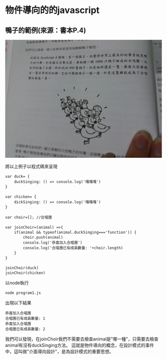 # 物件導向的的javascript

## 鴨子的範例(來源：書本P.4)

![鴨子的範例(來源：書本P.4)](./duck_story.jpg)

將以上例子以程式碼來呈現

    var duck= {
        duckSinging: () => console.log('嘎嘎嘎')
    }

    var chicken= {
        dickSinging: () => console.log('嘎嘎嘎')
    }

    var choir=[]; //合唱團

    var joinChoir=(animal) =>{
        if(animal && typeof(animal.duckSinging==='function')) {
            choir.push(animal)
            console.log('恭喜加入合唱團')
            console.log('合唱團已有成員數量: '+choir.length)
        }
    }

    joinChoir(duck)
    joinChoir(chicken)

以node執行

    node program1.js

出現以下結果

    恭喜加入合唱團
    合唱團已有成員數量: 1
    恭喜加入合唱團
    合唱團已有成員數量: 2

我們可以發現，在joinChoir我們不需要去檢查animal是"哪一種"，只需要去檢查animal有沒有duckSinging方法。
這就是物件導向的概念，在設計模式的事件中，這叫做"介面導向設計"，是為設計模式的重要思想。
